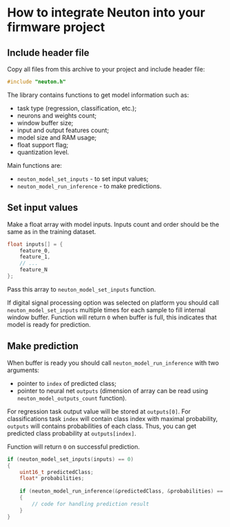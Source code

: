# How to integrate Neuton into your firmware project 

## Include header file

Copy all files from this archive to your project and include header file:
``` C
#include "neuton.h"
```

The library contains functions to get model information such as:
* task type (regression, classification, etc.);
* neurons and weights count;
* window buffer size;
* input and output features count;
* model size and RAM usage;
* float support flag;
* quantization level.

Main functions are:
* `neuton_model_set_inputs` - to set input values;
* `neuton_model_run_inference` - to make predictions.


## Set input values

Make a float array with model inputs. Inputs count and order should be the same as in the training dataset.

``` C
float inputs[] = {
    feature_0,
    feature_1,
    // ...
    feature_N
};
```

Pass this array to `neuton_model_set_inputs` function. 

If digital signal processing option was selected on platform you should call `neuton_model_set_inputs` multiple times for each sample to fill internal window buffer. Function will return `0` when buffer is full, this indicates that model is ready for prediction.


##	Make prediction

When buffer is ready you should call `neuton_model_run_inference` with two arguments:
* pointer to `index` of predicted class;
* pointer to neural net `outputs` (dimension of array can be read using `neuton_model_outputs_count` function).

For regression task output value will be stored at `outputs[0]`.
For classifications task `index` will contain class index with maximal probability, `outputs` will contains probabilities of each class. Thus, you can get predicted class probability at `outputs[index]`.

Function will return `0` on successful prediction.
``` C
if (neuton_model_set_inputs(inputs) == 0)
{
    uint16_t predictedClass;
    float* probabilities;
    
    if (neuton_model_run_inference(&predictedClass, &probabilities) == 0)
    {
        // code for handling prediction result
    }
}
```

